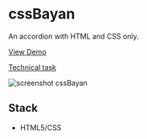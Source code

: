 # cssBayan

An accordion with HTML and CSS only.

[View Demo](https://4k1r1n.github.io/cssBayan/cssBayan/)

[Technical task](https://github.com/DrDiman/CSS-Bayan-task)

![screenshot cssBayan](https://github.com/4k1r1n/cssBayan/assets/91277105/f86a77c0-50cc-404f-808d-1d1e74f3d4f7)
## Stack
- HTML5/CSS
